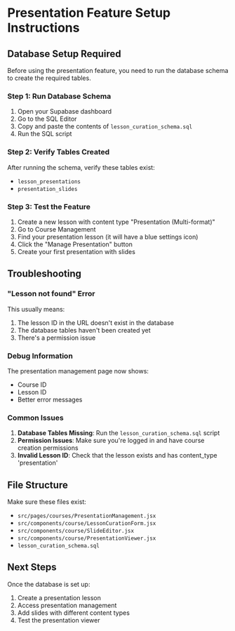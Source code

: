 # Presentation Feature Setup Instructions

## Database Setup Required

Before using the presentation feature, you need to run the database schema to create the required tables.

### Step 1: Run Database Schema

1. Open your Supabase dashboard
2. Go to the SQL Editor
3. Copy and paste the contents of `lesson_curation_schema.sql`
4. Run the SQL script

### Step 2: Verify Tables Created

After running the schema, verify these tables exist:
- `lesson_presentations`
- `presentation_slides`

### Step 3: Test the Feature

1. Create a new lesson with content type "Presentation (Multi-format)"
2. Go to Course Management
3. Find your presentation lesson (it will have a blue settings icon)
4. Click the "Manage Presentation" button
5. Create your first presentation with slides

## Troubleshooting

### "Lesson not found" Error

This usually means:
1. The lesson ID in the URL doesn't exist in the database
2. The database tables haven't been created yet
3. There's a permission issue

### Debug Information

The presentation management page now shows:
- Course ID
- Lesson ID
- Better error messages

### Common Issues

1. **Database Tables Missing**: Run the `lesson_curation_schema.sql` script
2. **Permission Issues**: Make sure you're logged in and have course creation permissions
3. **Invalid Lesson ID**: Check that the lesson exists and has content_type 'presentation'

## File Structure

Make sure these files exist:
- `src/pages/courses/PresentationManagement.jsx`
- `src/components/course/LessonCurationForm.jsx`
- `src/components/course/SlideEditor.jsx`
- `src/components/course/PresentationViewer.jsx`
- `lesson_curation_schema.sql`

## Next Steps

Once the database is set up:
1. Create a presentation lesson
2. Access presentation management
3. Add slides with different content types
4. Test the presentation viewer

